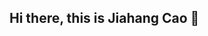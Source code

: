 ## Hi there, this is Jiahang Cao 👋

<!--
**AndyCao1125/AndyCao1125** is a ✨ _special_ ✨ repository because its `README.md` (this file) appears on your GitHub profile.

Here are some ideas to get you started:

- 🔭 I’m currently working on ...
- 🌱 I’m currently learning ...
- 👯 I’m looking to collaborate on ...
- 🤔 I’m looking for help with ...
- 💬 Ask me about ...
- 📫 How to reach me: ...
- 😄 Pronouns: ...
- ⚡ Fun fact: ...


<picture>
  <source media="(prefers-color-scheme: dark)" srcset="https://raw.githubusercontent.com/AndyCao1125/AndyCao1125/refs/heads/output/github-contribution-grid-snake-dark.svg" />
  <source media="(prefers-color-scheme: light)" srcset="https://raw.githubusercontent.com/AndyCao1125/AndyCao1125/refs/heads/output/github-contribution-grid-snake.svg" />
  <img alt="github-snake" src="https://raw.githubusercontent.com/AndyCao1125/AndyCao1125/refs/heads/output/github-contribution-grid-snake.svg" />
</picture>
